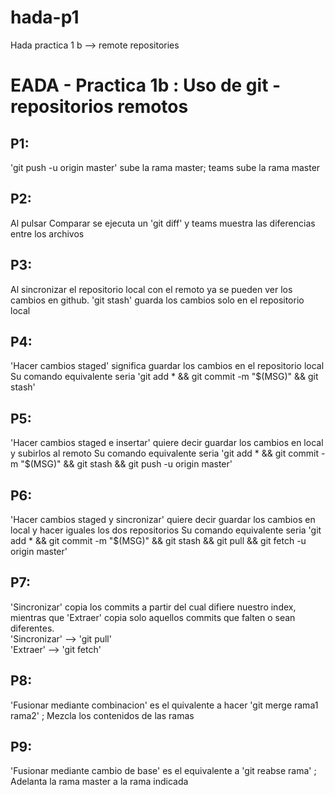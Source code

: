 # hada-p1
Hada practica 1 b --> remote repositories


# EADA - Practica 1b : Uso de git - repositorios remotos  
  
## P1:  
'git push -u origin master' sube la rama master; teams sube la rama master  
  
## P2:  
Al pulsar Comparar se ejecuta un 'git diff' y teams muestra las diferencias entre los archivos  

## P3:  
Al sincronizar el repositorio local con el remoto ya se pueden ver los cambios en github. 'git stash' guarda los cambios solo en el repositorio local  
  
## P4:  
'Hacer cambios staged' significa guardar los cambios en el repositorio local  Su comando equivalente seria 'git add * && git commit -m "$(MSG)" && git stash'  
  
## P5:  
'Hacer cambios staged e insertar' quiere decir guardar los cambios en local y subirlos al remoto  Su comando equivalente seria 'git add * && git commit -m "$(MSG)" && git stash && git push -u origin master'  
  
## P6:  
'Hacer cambios staged y sincronizar' quiere decir guardar los cambios en local y hacer iguales los dos repositorios  Su comando equivalente seria 'git add * && git commit -m "$(MSG)" && git stash && git pull && git fetch -u origin master'  
  
## P7:  
'Sincronizar' copia los commits a partir del cual difiere nuestro index, mientras que 'Extraer' copia solo aquellos commits que falten o sean diferentes.  
'Sincronizar' --> 'git pull'  
'Extraer' --> 'git fetch'  
  
## P8:  
'Fusionar mediante combinacion' es el quivalente a hacer 'git merge rama1 rama2' ; Mezcla los contenidos de las ramas  
  
## P9:  
'Fusionar mediante cambio de base' es el equivalente a 'git reabse rama' ; Adelanta la rama master a la rama indicada  
